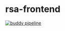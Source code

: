 # rsa-frontend
[![buddy pipeline](https://app.buddy.works/pm-42/rsa-frontend/pipelines/pipeline/324613/badge.svg?token=84a8d9e360fafe4f362b22a3bb2116bdb076c4c69291c36e34c96e5c96799ed7 "buddy pipeline")](https://app.buddy.works/pm-42/rsa-frontend/pipelines/pipeline/324613)
